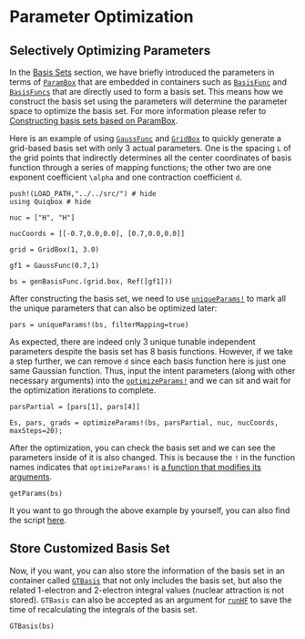 # Parameter Optimization

## Selectively Optimizing Parameters

In the [Basis Sets](@ref) section, we have briefly introduced the parameters in terms of [`ParamBox`](@ref) that are embedded in containers such as [`BasisFunc`](@ref) and [`BasisFuncs`](@ref) that are directly used to form a basis set. This means how we construct the basis set using the parameters will determine the parameter space to optimize the basis set. For more information please refer to [Constructing basis sets based on ParamBox](@ref).

Here is an example of using [`GaussFunc`](@ref) and [`GridBox`](@ref) to quickly generate a grid-based basis set with only 3 actual parameters. One is the spacing ``L`` of the grid points that indirectly determines all the center coordinates of basis function through a series of mapping functions; the other two are one exponent coefficient ``\alpha`` and one contraction coefficient ``d``.
```@repl 4
push!(LOAD_PATH,"../../src/") # hide
using Quiqbox # hide

nuc = ["H", "H"]

nucCoords = [[-0.7,0.0,0.0], [0.7,0.0,0.0]]

grid = GridBox(1, 3.0)

gf1 = GaussFunc(0.7,1)

bs = genBasisFunc.(grid.box, Ref([gf1]))
```

After constructing the basis set, we need to use [`uniqueParams!`](@ref) to mark all the 
unique parameters that can also be optimized later:
```@repl 4
pars = uniqueParams!(bs, filterMapping=true)
```

As expected, there are indeed only 3 unique tunable independent parameters despite the basis set has 8 basis functions. However, if we take a step further, we can remove ``d`` since each basis function here is just one same Gaussian function. Thus, input the intent parameters (along with other necessary arguments) into the [`optimizeParams!`](@ref) and we can sit and wait for the optimization iterations to complete.
```@repl 4
parsPartial = [pars[1], pars[4]]

Es, pars, grads = optimizeParams!(bs, parsPartial, nuc, nucCoords, maxSteps=20);
```

After the optimization, you can check the basis set and we can see the parameters inside of it is also changed. This is because the `!` in the function names indicates that `optimizeParams!` is [a function that modifies its arguments](https://docs.julialang.org/en/v1/manual/style-guide/#bang-convention).
```@repl 4
getParams(bs)
```

It you want to go through the above example by yourself, you can also find the script [here](https://github.com/frankwswang/Quiqbox.jl/blob/main/examples/OptimizeParams.jl).

## Store Customized Basis Set

Now, if you want, you can also store the information of the basis set in an container called [`GTBasis`](@ref) that not only includes the basis set, but also the related 1-electron and 2-electron integral values (nuclear attraction is not stored). `GTBasis` can also be accepted as an argument for [`runHF`](@ref) to save the time of recalculating the integrals of the basis set.
```@repl 4
GTBasis(bs)
```